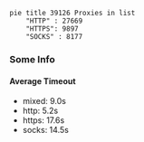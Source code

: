 
```mermaid
pie title 39126 Proxies in list
    "HTTP" : 27669
    "HTTPS": 9897
    "SOCKS" : 8177
```

### Some Info
#### Average Timeout

- mixed: 9.0s
- http: 5.2s
- https: 17.6s
- socks: 14.5s